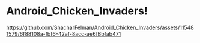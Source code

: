 # Android_Chicken_Invaders!

https://github.com/ShacharFelman/Android_Chicken_Invaders/assets/115481579/6f88108a-fbf6-42af-8acc-ae6f8bfab471

